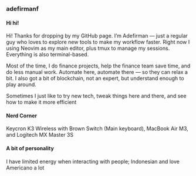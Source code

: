 ### adefirmanf
#### Hi hi! 
Hi! Thanks for dropping by my GitHub page. I’m Adefirman — just a regular guy who loves to explore new tools to make my workflow faster. Right now I using Neovim as my main editor, plus tmux to manage my sessions. Everything is also terminal-based.

Most of the time, I do finance projects, help the finance team save time, and do less manual work. Automate here, automate there — so they can relax a bit. I also got a bit of blockchain, not an expert, but understand enough to play around.

Sometimes I just like to try new tech, tweak things here and there, and see how to make it more efficient

#### Nerd Corner
Keycron K3 Wireless with Brown Switch (Main keyboard), MacBook Air M3, and Logitech MX Master 3S 

#### A bit of personality
I have limited energy when interacting with people; Indonesian and love Americano a lot

